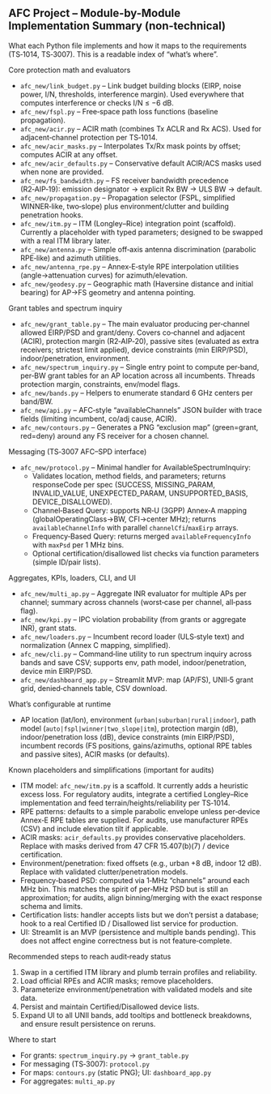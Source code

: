 ## AFC Project – Module-by-Module Implementation Summary (non-technical)

What each Python file implements and how it maps to the requirements (TS‑1014, TS‑3007). This is a readable index of “what’s where”.

Core protection math and evaluators
- `afc_new/link_budget.py` – Link budget building blocks (EIRP, noise power, I/N, thresholds, interference margin). Used everywhere that computes interference or checks I/N ≤ −6 dB.
- `afc_new/fspl.py` – Free‑space path loss functions (baseline propagation).
- `afc_new/acir.py` – ACIR math (combines Tx ACLR and Rx ACS). Used for adjacent‑channel protection per TS‑1014.
- `afc_new/acir_masks.py` – Interpolates Tx/Rx mask points by offset; computes ACIR at any offset.
- `afc_new/acir_defaults.py` – Conservative default ACIR/ACS masks used when none are provided.
- `afc_new/fs_bandwidth.py` – FS receiver bandwidth precedence (R2‑AIP‑19): emission designator → explicit Rx BW → ULS BW → default.
- `afc_new/propagation.py` – Propagation selector (FSPL, simplified WINNER‑like, two‑slope) plus environment/clutter and building penetration hooks.
- `afc_new/itm.py` – ITM (Longley–Rice) integration point (scaffold). Currently a placeholder with typed parameters; designed to be swapped with a real ITM library later.
- `afc_new/antenna.py` – Simple off‑axis antenna discrimination (parabolic RPE‑like) and azimuth utilities.
- `afc_new/antenna_rpe.py` – Annex‑E‑style RPE interpolation utilities (angle→attenuation curves) for azimuth/elevation.
- `afc_new/geodesy.py` – Geographic math (Haversine distance and initial bearing) for AP→FS geometry and antenna pointing.

Grant tables and spectrum inquiry
- `afc_new/grant_table.py` – The main evaluator producing per‑channel allowed EIRP/PSD and grant/deny. Covers co‑channel and adjacent (ACIR), protection margin (R2‑AIP‑20), passive sites (evaluated as extra receivers; strictest limit applied), device constraints (min EIRP/PSD), indoor/penetration, environment.
- `afc_new/spectrum_inquiry.py` – Single entry point to compute per‑band, per‑BW grant tables for an AP location across all incumbents. Threads protection margin, constraints, env/model flags.
- `afc_new/bands.py` – Helpers to enumerate standard 6 GHz centers per band/BW.
- `afc_new/api.py` – AFC‑style “availableChannels” JSON builder with trace fields (limiting incumbent, co/adj cause, ACIR).
- `afc_new/contours.py` – Generates a PNG “exclusion map” (green=grant, red=deny) around any FS receiver for a chosen channel.

Messaging (TS‑3007 AFC–SPD interface)
- `afc_new/protocol.py` – Minimal handler for AvailableSpectrumInquiry:
  - Validates location, method fields, and parameters; returns responseCode per spec (SUCCESS, MISSING_PARAM, INVALID_VALUE, UNEXPECTED_PARAM, UNSUPPORTED_BASIS, DEVICE_DISALLOWED).
  - Channel‑Based Query: supports NR‑U (3GPP) Annex‑A mapping (globalOperatingClass→BW, CFI→center MHz); returns `availableChannelInfo` with parallel `channelCfi`/`maxEirp` arrays.
  - Frequency‑Based Query: returns merged `availableFrequencyInfo` with `maxPsd` per 1 MHz bins.
  - Optional certification/disallowed list checks via function parameters (simple ID/pair lists).

Aggregates, KPIs, loaders, CLI, and UI
- `afc_new/multi_ap.py` – Aggregate INR evaluator for multiple APs per channel; summary across channels (worst‑case per channel, all‑pass flag).
- `afc_new/kpi.py` – IPC violation probability (from grants or aggregate INR), grant stats.
- `afc_new/loaders.py` – Incumbent record loader (ULS‑style text) and normalization (Annex C mapping, simplified).
- `afc_new/cli.py` – Command‑line utility to run spectrum inquiry across bands and save CSV; supports env, path model, indoor/penetration, device min EIRP/PSD.
- `afc_new/dashboard_app.py` – Streamlit MVP: map (AP/FS), UNII‑5 grant grid, denied‑channels table, CSV download.

What’s configurable at runtime
- AP location (lat/lon), environment (`urban|suburban|rural|indoor`), path model (`auto|fspl|winner|two_slope|itm`), protection margin (dB), indoor/penetration loss (dB), device constraints (min EIRP/PSD), incumbent records (FS positions, gains/azimuths, optional RPE tables and passive sites), ACIR masks (or defaults).

Known placeholders and simplifications (important for audits)
- ITM model: `afc_new/itm.py` is a scaffold. It currently adds a heuristic excess loss. For regulatory audits, integrate a certified Longley–Rice implementation and feed terrain/heights/reliability per TS‑1014.
- RPE patterns: defaults to a simple parabolic envelope unless per‑device Annex‑E RPE tables are supplied. For audits, use manufacturer RPEs (CSV) and include elevation tilt if applicable.
- ACIR masks: `acir_defaults.py` provides conservative placeholders. Replace with masks derived from 47 CFR 15.407(b)(7) / device certification.
- Environment/penetration: fixed offsets (e.g., urban +8 dB, indoor 12 dB). Replace with validated clutter/penetration models.
- Frequency‑based PSD: computed via 1‑MHz “channels” around each MHz bin. This matches the spirit of per‑MHz PSD but is still an approximation; for audits, align binning/merging with the exact response schema and limits.
- Certification lists: handler accepts lists but we don’t persist a database; hook to a real Certified ID / Disallowed list service for production.
- UI: Streamlit is an MVP (persistence and multiple bands pending). This does not affect engine correctness but is not feature‑complete.

Recommended steps to reach audit‑ready status
1) Swap in a certified ITM library and plumb terrain profiles and reliability.
2) Load official RPEs and ACIR masks; remove placeholders.
3) Parameterize environment/penetration with validated models and site data.
4) Persist and maintain Certified/Disallowed device lists.
5) Expand UI to all UNII bands, add tooltips and bottleneck breakdowns, and ensure result persistence on reruns.

Where to start
- For grants: `spectrum_inquiry.py` → `grant_table.py`
- For messaging (TS‑3007): `protocol.py`
- For maps: `contours.py` (static PNG); UI: `dashboard_app.py`
- For aggregates: `multi_ap.py`

